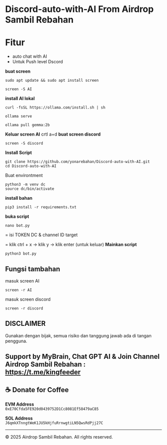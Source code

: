 # Discord-auto-with-AI From Airdrop Sambil Rebahan

# Fitur
- auto chat with AI
- Untuk Push level Dscord

**buat screen**
```
sudo apt update && sudo apt install screen
```
```
screen -S AI
```
**install AI lokal**
```
curl -fsSL https://ollama.com/install.sh | sh
```
```
ollama serve
```
```
ollama pull gemma:2b
```
**Keluar screen AI**
crtl a+d
**buat screen discord**
```
screen -S discord
```
**Install Script**
```
git clone https://github.com/yonarebahan/Discord-auto-with-AI.git
cd Discord-auto-with-AI
```
Buat environtment
```
python3 -m venv dc
source dc/bin/activate
```
**install bahan**
```
pip3 install -r requirements.txt
```
**buka script**
```
nano bot.py
```
= isi TOKEN DC & channel ID target

= klik ctrl + x -> klik y -> klik enter (untuk keluar)
**Mainkan script**
```
python3 bot.py
```
## Fungsi tambahan
masuk screen AI
```
screen -r AI
```
masuk screen discord
```
screen -r discord
```
## DISCLAIMER
Gunakan dengan bijak, semua risiko dan tanggung jawab ada di tangan pengguna.

## Support by MyBrain, Chat GPT AI & Join Channel Airdrop Sambil Rebahan : https://t.me/kingfeeder

## ☕ Donate for Coffee

**EVM Address**  
`0xE70Cfda5FE920d0439752D1Cc8081Ef58479aC85`

**SOL Address**  
`J6qmkXTnngtWeK1JU5kHjfuRrnwgtiLN5QwsRdPjj27C`

---
© 2025 Airdrop Sambil Rebahan. All rights reserved.

